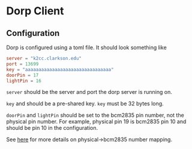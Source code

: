 # Dorp Client

## Configuration
Dorp is configured using a toml file. It should look something like
```toml
server = "k2cc.clarkson.edu"
port = 13699
key = "aaaaaaaaaaaaaaaaaaaaaaaaaaaaaaaa"
doorPin = 17
lightPin = 16
```

`server` should be the server and port the dorp server is running on.

`key` and should be a pre-shared key. `key` must be 32 bytes long. 

`doorPin` and `lightPin` should be set to the bcm2835 pin number, not the physical pin number.
For example, physical pin 19 is bcm2835 pin 10 and should be pin 10 in the configuration.

See [here](http://raspberrypi.znix.com/hipidocs/topic_gpiopins.htm) for more details on physical->bcm2835 number mapping.

